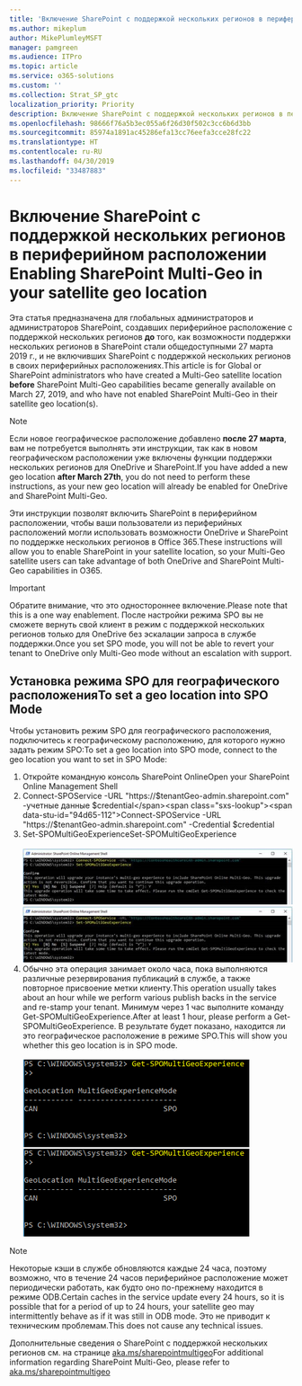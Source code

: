 ```yaml
---
title: 'Включение SharePoint c поддержкой нескольких регионов в периферийном расположении '
ms.author: mikeplum
author: MikePlumleyMSFT
manager: pamgreen
ms.audience: ITPro
ms.topic: article
ms.service: o365-solutions
ms.custom: ''
ms.collection: Strat_SP_gtc
localization_priority: Priority
description: Включение SharePoint c поддержкой нескольких регионов в периферийном расположении.
ms.openlocfilehash: 98666f76a5b3ec055a6f26d30f502c3cc6b6d3bb
ms.sourcegitcommit: 85974a1891ac45286efa13cc76eefa3cce28fc22
ms.translationtype: HT
ms.contentlocale: ru-RU
ms.lasthandoff: 04/30/2019
ms.locfileid: "33487883"
---
```

# <a name="enabling-sharepoint-multi-geo-in-your-satellite-geo-location"></a><span data-ttu-id="94d65-103">Включение SharePoint c поддержкой нескольких регионов в периферийном расположении </span><span class="sxs-lookup"><span data-stu-id="94d65-103">Enabling SharePoint Multi-Geo in your satellite geo location</span></span>

<span data-ttu-id="94d65-104">Эта статья предназначена для глобальных администраторов и администраторов SharePoint, создавших периферийное расположение с поддержкой нескольких регионов **до** того, как возможности поддержки нескольких регионов в SharePoint стали общедоступными 27 марта 2019 г., и не включивших SharePoint с поддержкой нескольких регионов в своих периферийных расположениях.</span><span class="sxs-lookup"><span data-stu-id="94d65-104">This article is for Global or SharePoint administrators who have created a Multi-Geo satellite location **before** SharePoint Multi-Geo capabilities became generally available on March 27, 2019, and who have not enabled SharePoint Multi-Geo in their satellite geo location(s).</span></span> 

>[!Note]
><span data-ttu-id="94d65-105">Если новое географическое расположение добавлено **после 27 марта**, вам не потребуется выполнять эти инструкции, так как в новом географическом расположении уже включены функции поддержки нескольких регионов для OneDrive и SharePoint.</span><span class="sxs-lookup"><span data-stu-id="94d65-105">If you have added a new geo location **after March 27th**, you do not need to perform these instructions, as your new geo location will already be enabled for OneDrive and SharePoint Multi-Geo.</span></span>

<span data-ttu-id="94d65-106">Эти инструкции позволят включить SharePoint в периферийном расположении, чтобы ваши пользователи из периферийных расположений могли использовать возможности OneDrive и SharePoint по поддержке нескольких регионов в Office 365.</span><span class="sxs-lookup"><span data-stu-id="94d65-106">These instructions will allow you to enable SharePoint in your satellite location, so your Multi-Geo satellite users can take advantage of both OneDrive and SharePoint Multi-Geo capabilities in O365.</span></span> 

>[!IMPORTANT]
><span data-ttu-id="94d65-107">Обратите внимание, что это одностороннее включение.</span><span class="sxs-lookup"><span data-stu-id="94d65-107">Please note that this is a one way enablement.</span></span> <span data-ttu-id="94d65-108">После настройки режима SPO вы не сможете вернуть свой клиент в режим с поддержкой нескольких регионов только для OneDrive без эскалации запроса в службе поддержки.</span><span class="sxs-lookup"><span data-stu-id="94d65-108">Once you set SPO mode, you will not be able to revert your tenant to OneDrive only Multi-Geo mode without an escalation with support.</span></span> 

## <a name="to-set-a-geo-location-into-spo-mode"></a><span data-ttu-id="94d65-109">Установка режима SPO для географического расположения</span><span class="sxs-lookup"><span data-stu-id="94d65-109">To set a geo location into SPO Mode</span></span>

<span data-ttu-id="94d65-110">Чтобы установить режим SPO для географического расположения, подключитесь к географическому расположению, для которого нужно задать режим SPO:</span><span class="sxs-lookup"><span data-stu-id="94d65-110">To set a geo location into SPO mode, connect to the geo location you want to set in SPO Mode:</span></span>

1.  <span data-ttu-id="94d65-111">Откройте командную консоль SharePoint Online</span><span class="sxs-lookup"><span data-stu-id="94d65-111">Open your SharePoint Online Management Shell</span></span> 
2.  <span data-ttu-id="94d65-112">Connect-SPOService -URL "https://$tenantGeo-admin.sharepoint.com" -учетные данные $credential</span><span class="sxs-lookup"><span data-stu-id="94d65-112">Connect-SPOService -URL "https://$tenantGeo-admin.sharepoint.com" -Credential $credential</span></span>
3.  <span data-ttu-id="94d65-113">Set-SPOMultiGeoExperience</span><span class="sxs-lookup"><span data-stu-id="94d65-113">Set-SPOMultiGeoExperience</span></span></br></br>
<span data-ttu-id="94d65-114">![Set-SPOMultiGeoExperience](media/Set-SPO-MultiGeo.jpg)</span><span class="sxs-lookup"><span data-stu-id="94d65-114">![Set-SPOMultiGeoExperience](media/Set-SPO-MultiGeo.jpg)</span></span>
4.  <span data-ttu-id="94d65-115">Обычно эта операция занимает около часа, пока выполняются различные резервирования публикаций в службе, а также повторное присвоение метки клиенту.</span><span class="sxs-lookup"><span data-stu-id="94d65-115">This operation usually takes about an hour while we perform various publish backs in the service and re-stamp your tenant.</span></span> <span data-ttu-id="94d65-116">Минимум через 1 час выполните команду Get-SPOMultiGeoExperience.</span><span class="sxs-lookup"><span data-stu-id="94d65-116">After at least 1 hour, please perform a Get-SPOMultiGeoExperience.</span></span>  <span data-ttu-id="94d65-117">В результате будет показано, находится ли это географическое расположение в режиме SPO.</span><span class="sxs-lookup"><span data-stu-id="94d65-117">This will show you whether this geo location is in SPO mode.</span></span></br></br>
<span data-ttu-id="94d65-118">![Set-SPOMultiGeoExperience](media/Get-SPO-MultiGeo.jpg)</span><span class="sxs-lookup"><span data-stu-id="94d65-118">![Set-SPOMultiGeoExperience](media/Get-SPO-MultiGeo.jpg)</span></span>

 
 
 
>[!Note]
><span data-ttu-id="94d65-119">Некоторые кэши в службе обновляются каждые 24 часа, поэтому возможно, что в течение 24 часов периферийное расположение может периодически работать, как будто оно по-прежнему находится в режиме ODB.</span><span class="sxs-lookup"><span data-stu-id="94d65-119">Certain caches in the service update every 24 hours, so it is possible that for a period of up to 24 hours, your satellite geo may intermittently behave as if it was still in ODB mode.</span></span> <span data-ttu-id="94d65-120">Это не приводит к техническим проблемам.</span><span class="sxs-lookup"><span data-stu-id="94d65-120">This does not cause any technical issues.</span></span> 
 
<span data-ttu-id="94d65-121">Дополнительные сведения о SharePoint с поддержкой нескольких регионов см. на странице [aka.ms/sharepointmultigeo](https://docs.microsoft.com/ru-RU/office365/enterprise/multi-geo-capabilities-in-onedrive-and-sharepoint-online-in-office-365)</span><span class="sxs-lookup"><span data-stu-id="94d65-121">For additional information regarding SharePoint Multi-Geo, please refer to [aka.ms/sharepointmultigeo](https://docs.microsoft.com/ru-RU/office365/enterprise/multi-geo-capabilities-in-onedrive-and-sharepoint-online-in-office-365)</span></span>


